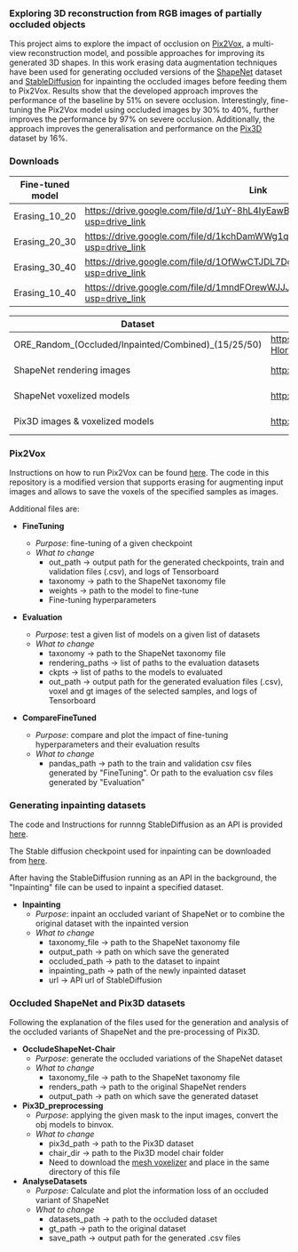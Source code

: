 ### Exploring 3D reconstruction from RGB images of partially occluded objects
This project aims to explore the impact of occlusion on [Pix2Vox](https://arxiv.org/abs/1901.11153), a multi-view reconstruction model, and possible approaches for improving its generated 3D shapes. In this work erasing data augmentation techniques have been used for generating occluded versions of the [ShapeNet](https://arxiv.org/abs/1512.03012) dataset and [StableDiffusion](https://arxiv.org/abs/2112.10752) for inpainting the occluded images before feeding them to Pix2Vox. Results show that the developed approach improves the performance of the baseline by 51\% on severe occlusion. Interestingly, fine-tuning the Pix2Vox model using occluded images by 30% to 40%, further improves the performance by 97% on severe occlusion. Additionally, the approach improves the generalisation and performance on the [Pix3D](https://arxiv.org/abs/1804.04610) dataset by 16%.


### Downloads
| Fine-tuned model | Link | Size |
| ------ | ------ | ------ |
| Erasing_10_20 | https://drive.google.com/file/d/1uY-8hL4IyEawBANTp96bHdRS2mcVQPwX/view?usp=drive_link | 1.12 GB |
| Erasing_20_30 | https://drive.google.com/file/d/1kchDamWWg1qXQCJPJtkqT2R3wP37J3g8/view?usp=drive_link | 1.11 GB |
| Erasing_30_40 | https://drive.google.com/file/d/1OfWwCTJDL7DgFDYk_3zIVzddPkt8gEMG/view?usp=drive_link | 1.12 GB |
| Erasing_10_40 | https://drive.google.com/file/d/1mndFOrewWJJJCx23ZzPd-fkQUjRN2T-8/view?usp=drive_link | 1.12 GB |


| Dataset | Link | Size |
| ------ | ------ | ------ |
| ORE_Random_(Occluded/Inpainted/Combined)_(15/25/50) |https://drive.google.com/file/d/1vIdCUMJMNSn2Sb-HlorfCY0emoMWA_kJ/view?usp=drive_link | 660.7 GB |
| ShapeNet rendering images | http://cvgl.stanford.edu/data2/ShapeNetRendering.tgz | 11.5 GB |
| ShapeNet voxelized models | http://cvgl.stanford.edu/data2/ShapeNetVox32.tgz | 21.2 MB |
| Pix3D images & voxelized models | http://pix3d.csail.mit.edu/data/pix3d.zip | 3.5 GB |


### Pix2Vox
Instructions on how to run Pix2Vox can be found [here](https://github.com/hzxie/Pix2Vox). 
The code in this repository is a modified version that supports erasing for augmenting input images and allows to save the voxels of the specified samples as images.

Additional files are:
- **FineTuning**
    - _Purpose_: fine-tuning of a given checkpoint 
    - *What to change*
        - out_path -> output path for the generated checkpoints, train and validation files (.csv), and logs of Tensorboard
        - taxonomy -> path to the ShapeNet taxonomy file
        - weights -> path to the model to fine-tune
        - Fine-tuning hyperparameters
- **Evaluation**
    - _Purpose_: test a given list of models on a given list of datasets
    - *What to change*
        - taxonomy -> path to the ShapeNet taxonomy file
        - rendering_paths -> list of paths to the evaluation datasets
        - ckpts -> list of paths to the models to evaluated
        - out_path -> output path for the generated evaluation files (.csv), voxel and gt images of the selected samples, and logs of Tensorboard

- **CompareFineTuned**
    - _Purpose_: compare and plot the impact of fine-tuning hyperparameters and their evaluation results
    - *What to change*
        - pandas_path -> path to the train and validation csv files generated by "FineTuning". Or path to the evaluation csv files generated by "Evaluation"


### Generating inpainting datasets
The code and Instructions for runnng StableDiffusion as an API is provided [here](https://github.com/AUTOMATIC1111/stable-diffusion-webui).

The Stable diffusion checkpoint used for inpainting can be downloaded from [here](https://huggingface.co/runwayml/stable-diffusion-inpainting).

After having the StableDiffusion running as an API in the background, the "Inpainting" file can be used to inpaint a specified dataset.

- **Inpainting**
    - *Purpose*: inpaint an occluded variant of ShapeNet or to combine the original dataset with the inpainted version
    - *What to change*
        - taxonomy_file ->  path to the ShapeNet taxonomy file
        - output_path -> path on which save the generated 
        - occluded_path -> path to the dataset to inpaint
        - inpainting_path -> path of the newly inpainted dataset
        - url -> API url of StableDiffusion


### Occluded ShapeNet and Pix3D datasets
Following the explanation of the files used for the generation and analysis of the occluded variants of ShapeNet and the pre-processing of Pix3D.

- **OccludeShapeNet-Chair**
    - *Purpose*: generate the occluded variations of the ShapeNet dataset
    - *What to change*
        - taxonomy_file -> path to the ShapeNet taxonomy file
        - renders_path -> path to the original ShapeNet renders
        - output_path -> path on which save the generated dataset
- **Pix3D_preprocessing**
    - *Purpose*: applying the given mask to the input images, convert the obj models to binvox.
    - *What to change*
        - pix3d_path -> path to the Pix3D dataset
        - chair_dir -> path to the Pix3D model chair folder
        - Need to download the [mesh voxelizer](https://www.patrickmin.com/binvox/) and place in the same directory of this file
- **AnalyseDatasets**
    - *Purpose*: Calculate and plot the information loss of an occluded variant of ShapeNet
    - *What to change*
        - datasets_path -> path to the occluded dataset
        - gt_path -> path to the original dataset
        - save_path ->  output path for the generated .csv files 


